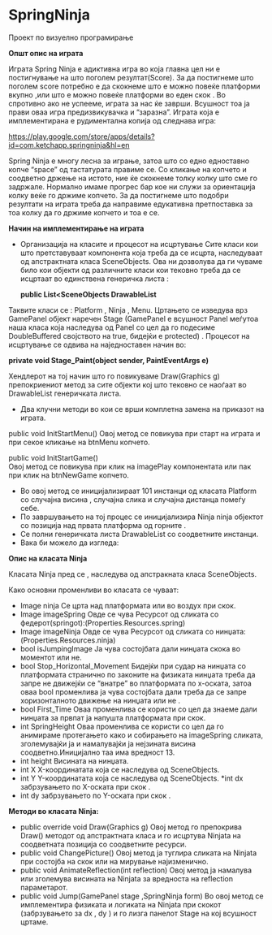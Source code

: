 # SpringNinja
Проект по визуелно програмирање


**Општ опис на играта** 

Играта Spring Ninja е адиктивна игра во која главна цел ни е постигнување на што поголем резултат(Score).
За да постигнеме што поголем score потребно е да скокнеме што е можно  повеќе платформи  вкупно ,или што е можно повеќе платформи во еден скок .
Во спротивно ако не успееме, играта за нас ќе заврши. Всушност тоа ја прави оваа игра предизвикувачка и “заразна”.
Играта која е имплементирана е  рудиментална копија од следнава игра:

https://play.google.com/store/apps/details?id=com.ketchapp.springninja&hl=en

Spring Ninja  е многу лесна за играње, затоа што со едно едноставно копче “space” од тастатурата правиме се.
Со кликање на копчето и соодветно држење на истото, ние ќе скокнеме толку колку што сме го задржале. 
Нормално имаме прогрес бар кое ни служи за ориентација колку веќе го држиме копчето. За да постигнеме што подобри резултати на играта треба да направиме едукативна претпоставка за тоа колку да го држиме копчето и тоа е се.

**Начин на имплементирање на играта** 

*	Организација на класите и процесот на исцртување
 Сите класи кои што претставуваат компонента која треба да се исцрта, наследуваат од апстрактната класа SceneObjects.
 Ова ни дозволува да ги чуваме било кои објекти од различните класи  кои тековно треба да се исцртаат во единствена генеричка  листа :

     **public List<SceneObjects<SceneObjects> DrawableList**

 Таквите класи се : Platform , Ninja , Menu. 
 Цртањето се изведува врз GamePanel објект  наречен Stage 
 (GamePanel е всушност  Panel   меѓутоа наша класа која наследува од Panel со цел да го подесиме DoubleBuffered својството на true, бидејќи е protected) .
 Процесот на исцртување се одвива на наједноставен начин во:

 **private void Stage_Paint(object sender, PaintEventArgs e)**

 Хендлерот на тој начин што го повикуваме Draw(Graphics g) препокриениот метод за сите  објекти кој што тековно се наоѓаат во DrawableList генеричката листа.	
 
*	Два клучни методи во кои се врши комплетна замена на приказот на играта. 

public void InitStartMenu()
Овој метод се повикува при старт на играта и при секое кликање на btnMenu копчето. 
  
public void InitStartGame()								
Овој метод се повикува при клик на imagePlay компонентата или пак при клик на btnNewGame копчето.	

*	 Во овој метод се иницијализираат 101 инстанци од класата Platform со случајна висина , случајна слика и  случајна дистанца помеѓу себе.
*	По завршувањето на тој процес се иницијализира Ninja ninja објектот со позиција над првата платформа од горните .
*	Се полни генеричката листа DrawableList со соодветните инстанци.
*	Вака би можело да изгледа:
 
**Опис на класата Ninja**

Класата  Ninja пред се , наследува од апстрaкната класа SceneObjects.

Како основни променливи во класата се чуваат:

*	Image ninja  Се црта над платформата или во воздух при скок.
*	Image imageSpring  Овде се чува Ресурсот од сликата со федерот(springot):(Properties.Resources.spring)
*	Image imageNinja  Овде се чува Ресурсот од сликата со нинџата:(Properties.Resources.ninja)
*	bool isJumpingImage  Ја чува состојбата дали нинџата скока во моментот или не.
*	bool Stop_Horizontal_Movement Бидејќи при судар на нинџата со платформата странично по законите на физиката нинџата треба да запре не движејќи се “внатре” во платформата по x-оската, затоа оваа bool променлива ја чува состојбата дали треба да се запре хоризонталното движење на нинџата или не . 
*	bool First_Time  Оваа променлива се користи со цел да знаеме дали нинџата за првпат ја напушта платформата при скок.  
*	int SpringHeight Оваа променлива се користи со цел да го анимираме протегањето како и собирањето на imageSpring сликата, зголемувајќи ја и намалувајќи ја нејзината висина соодветно.Иницијално таа има вредност 13.
*	int height  Висината на нинџата.
*	int X  X-координатата која се наследува од SceneObjects.
*	int Y  Y-координатата која се наследува од SceneObjects.
*int dx забрзувањето по X-оската при скок .
*	int dy  забрзувањето по Y-оската при скок .

**Методи во класата Ninja:**

*	public override void Draw(Graphics g)  Овој метод го препокрива Draw() методот од апстрактната класа и го исцртува Ninjata  на соодветната позиција со соодветните ресурси.
*	public void ChangePicture()  Овој метод ја туглира сликата на Ninjata при состојба на скок или на мирување најизменично.
*	public void AnimateReflection(int reflection) Овој метод ја намалува или зголемува висината на Ninjata за  вредноста на reflection параметарот.
*	public void Jump(GamePanel stage ,SpringNinja form)  Во овој метод се имплементира физиката и логиката на Ninjata  при скокот (забрзувањето за dx , dy ) и го лизга панелот Stage на кој всушност цртаме.
